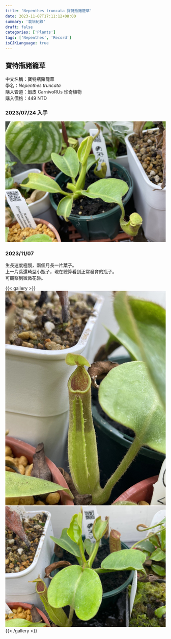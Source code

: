 ```yaml
---
title: 'Nepenthes truncata 寶特瓶豬籠草'
date: 2023-11-07T17:11:12+08:00
summary: '栽培紀錄'
draft: false
categories: ['Plants']
tags: ['Nepenthes', 'Record']
isCJKLanguage: true
---
```


## 寶特瓶豬籠草

中文名稱：寶特瓶豬籠草  
學名：*Nepenthes truncata*  
購入管道：蝦皮 CarnivoRUs 珍奇植物  
購入價格：449 NTD  

### 2023/07/24 入手

![2023-07-24](./images/2023-07-24.jpg)

### 2023/11/07

生長速度極慢，兩個月長一片葉子。  
上一片葉還畸型小瓶子，現在總算看到正常發育的瓶子。  
可觀察到微微花唇。  

{{< gallery >}}
<img src="./images/2023-11-07(1).jpg" class="grid-w50">
<img src="./images/2023-11-07(2).jpg" class="grid-w50">
{{< /gallery >}}
